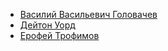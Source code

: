 * [Василий Васильевич Головачев](Василий%20Васильевич%20Головачев)
* [Дейтон Уорд](Дейтон%20Уорд)
* [Ерофей Трофимов](Ерофей%20Трофимов)